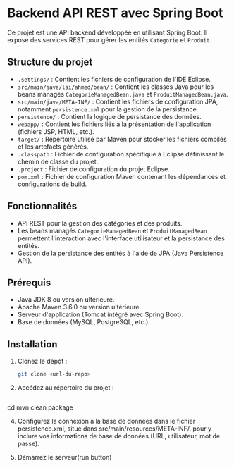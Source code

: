 # Backend API REST avec Spring Boot

Ce projet est une API backend développée en utilisant Spring Boot. Il expose des services REST pour gérer les entités `Categorie` et `Produit`.

## Structure du projet

- `.settings/` : Contient les fichiers de configuration de l'IDE Eclipse.
- `src/main/java/lsi/ahmed/bean/` : Contient les classes Java pour les beans managés `CategorieManagedBean.java` et `ProduitManagedBean.java`.
- `src/main/java/META-INF/` : Contient les fichiers de configuration JPA, notamment `persistence.xml` pour la gestion de la persistance.
- `persistence/` : Contient la logique de persistance des données.
- `webapp/` : Contient les fichiers liés à la présentation de l'application (fichiers JSP, HTML, etc.).
- `target/` : Répertoire utilisé par Maven pour stocker les fichiers compilés et les artefacts générés.
- `.classpath` : Fichier de configuration spécifique à Eclipse définissant le chemin de classe du projet.
- `.project` : Fichier de configuration du projet Eclipse.
- `pom.xml` : Fichier de configuration Maven contenant les dépendances et configurations de build.

## Fonctionnalités

- API REST pour la gestion des catégories et des produits.
- Les beans managés `CategorieManagedBean` et `ProduitManagedBean` permettent l'interaction avec l'interface utilisateur et la persistance des entités.
- Gestion de la persistance des entités à l'aide de JPA (Java Persistence API).

## Prérequis

- Java JDK 8 ou version ultérieure.
- Apache Maven 3.6.0 ou version ultérieure.
- Serveur d'application (Tomcat intégré avec Spring Boot).
- Base de données (MySQL, PostgreSQL, etc.).

## Installation

1. Clonez le dépôt :

   ```bash
   git clone <url-du-repo>
2. Accédez au répertoire du projet :
   ```
  cd <nom-du-repertoire-du-projet> 
  mvn clean package

4. Configurez la connexion à la base de données dans le fichier persistence.xml, situé dans src/main/resources/META-INF/, pour y inclure vos informations de base de données (URL, utilisateur, mot de passe).

5. Démarrez le serveur(run button)
